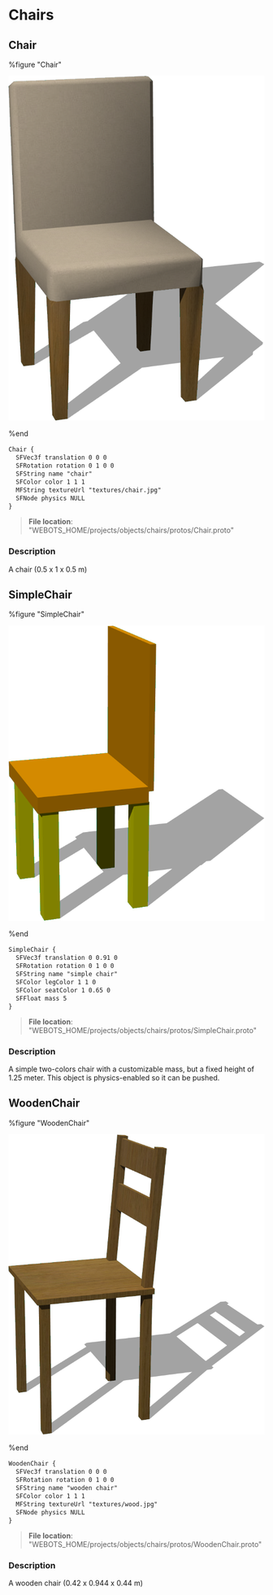 # Chairs

## Chair

%figure "Chair"

![Chair-image](images/objects/chairs/Chair/model.png)

%end

```
Chair {
  SFVec3f translation 0 0 0
  SFRotation rotation 0 1 0 0
  SFString name "chair"
  SFColor color 1 1 1
  MFString textureUrl "textures/chair.jpg"
  SFNode physics NULL
}
```

> **File location**: "WEBOTS\_HOME/projects/objects/chairs/protos/Chair.proto"

### Description

A chair (0.5 x 1 x 0.5 m)

## SimpleChair

%figure "SimpleChair"

![SimpleChair-image](images/objects/chairs/SimpleChair/model.png)

%end

```
SimpleChair {
  SFVec3f translation 0 0.91 0
  SFRotation rotation 0 1 0 0
  SFString name "simple chair"
  SFColor legColor 1 1 0
  SFColor seatColor 1 0.65 0
  SFFloat mass 5
}
```

> **File location**: "WEBOTS\_HOME/projects/objects/chairs/protos/SimpleChair.proto"

### Description

A simple two-colors chair with a customizable mass, but a fixed height of 1.25 meter.
This object is physics-enabled so it can be pushed.

## WoodenChair

%figure "WoodenChair"

![WoodenChair-image](images/objects/chairs/WoodenChair/model.png)

%end

```
WoodenChair {
  SFVec3f translation 0 0 0
  SFRotation rotation 0 1 0 0
  SFString name "wooden chair"
  SFColor color 1 1 1
  MFString textureUrl "textures/wood.jpg"
  SFNode physics NULL
}
```

> **File location**: "WEBOTS\_HOME/projects/objects/chairs/protos/WoodenChair.proto"

### Description

A wooden chair (0.42 x 0.944 x 0.44 m)

